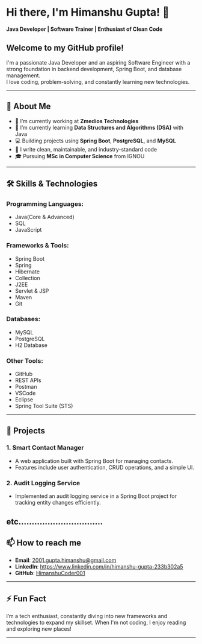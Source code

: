# Hi there, I'm Himanshu Gupta! 👋
**Java Developer | Software Trainer | Enthusiast of Clean Code**

<h2>Welcome to my GitHub profile! </h2>
I'm a passionate Java Developer and an aspiring Software Engineer with a strong foundation in backend development, Spring Boot, and database management.<br> I love coding, problem-solving, and constantly learning new technologies.

---

## 🚀 About Me

- 🔭 I’m currently working at **Zmedios Technologies**
- 🌱 I’m currently learning **Data Structures and Algorithms (DSA)** with Java
- 💻 Building projects using **Spring Boot**, **PostgreSQL**, and **MySQL**
- 📝 I write clean, maintainable, and industry-standard code
- 🎓 Pursuing **MSc in Computer Science** from IGNOU

---

## 🛠️ Skills & Technologies

### Programming Languages:
- Java(Core & Advanced)
- SQL
- JavaScript

### Frameworks & Tools:
- Spring Boot
- Spring
- Hibernate
- Collection
- J2EE
- Servlet & JSP
- Maven
- Git

### Databases:
- MySQL
- PostgreSQL
- H2 Database

### Other Tools:
- GitHub
- REST APIs
- Postman
- VSCode
- Eclipse
- Spring Tool Suite (STS)

---

## 🌟 Projects

### 1. **Smart Contact Manager** 
- A web application built with Spring Boot for managing contacts.
- Features include user authentication, CRUD operations, and a simple UI.

### 2. **Audit Logging Service**
- Implemented an audit logging service in a Spring Boot project for tracking entity changes efficiently.

etc................................
---

## 📫 How to reach me

- **Email**: 2001.gupta.himanshu@gmail.com
- **LinkedIn**: https://www.linkedin.com/in/himanshu-gupta-233b302a5
- **GitHub**: [HimanshuCoder001](https://github.com/HimanshuCoder001)

---

## ⚡ Fun Fact

I’m a tech enthusiast, constantly diving into new frameworks and technologies to expand my skillset. When I'm not coding, I enjoy reading and exploring new places!

---
